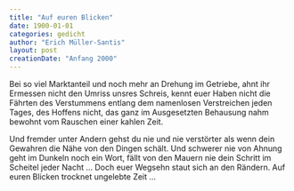 ```yaml
---
title: "Auf euren Blicken"
date: 1900-01-01
categories: gedicht
author: "Erich Müller-Santis"
layout: post
creationDate: "Anfang 2000"
---
```

Bei so viel Marktanteil
und noch mehr
an Drehung im Getriebe,
ahnt ihr Ermessen nicht
den Umriss unsres Schreis,
kennt euer Haben nicht
die Fährten des Verstummens
entlang dem namenlosen
Verstreichen jeden Tages,
des Hoffens nicht,
das ganz im Ausgesetzten
Behausung nahm
bewohnt vom Rauschen einer kahlen Zeit.

Und fremder unter Andern gehst du nie
und nie verstörter als
wenn dein Gewahren
die Nähe von den Dingen schält.
Und schwerer nie von Ahnung geht
im Dunkeln noch ein Wort,
fällt von den Mauern nie dein Schritt
im Scheitel jeder Nacht …
Doch
euer Wegsehn staut
sich an den Rändern.
Auf euren Blicken trocknet
ungelebte Zeit …
